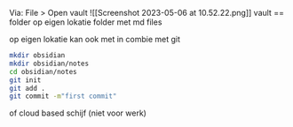 Via:
File > Open vault
![[Screenshot 2023-05-06 at 10.52.22.png]]
vault == folder op eigen lokatie
folder met md files

op eigen lokatie kan ook met in combie met git
```bash
mkdir obsidian
mkdir obsidian/notes
cd obsidian/notes
git init
git add .
git commit -m"first commit"
```


of cloud based schijf (niet voor werk)


